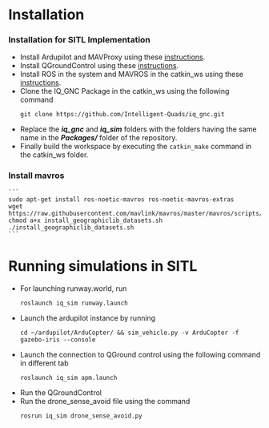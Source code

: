 # Installation
### Installation for SITL Implementation
* Install Ardupilot and MAVProxy using these [instructions](https://github.com/Intelligent-Quads/iq_tutorials/blob/master/docs/Installing_Ardupilot_20_04.md).
* Install QGroundControl using these [instructions](https://github.com/Intelligent-Quads/iq_tutorials/blob/master/docs/installing_qgc.md).
* Install ROS  in the system and MAVROS in the catkin_ws using these [instructions](https://github.com/Intelligent-Quads/iq_tutorials/blob/master/docs/installing_ros_20_04.md).
* Clone the IQ_GNC Package in the catkin_ws using the following command
  ```
  git clone https://github.com/Intelligent-Quads/iq_gnc.git
  ```
* Replace the ***iq_gnc*** and ***iq_sim*** folders with the folders having the same name in the ***Packages/*** folder of the repository.
* Finally build the workspace by executing the `catkin_make` command in the catkin_ws folder.

### Install mavros
    ```
    sudo apt-get install ros-noetic-mavros ros-noetic-mavros-extras
    wget https://raw.githubusercontent.com/mavlink/mavros/master/mavros/scripts/install_geographiclib_datasets.sh
    chmod a+x install_geographiclib_datasets.sh
    ./install_geographiclib_datasets.sh
    ```

# Running simulations in SITL
* For launching runway.world, run
  ```
  roslaunch iq_sim runway.launch
  ```
* Launch the ardupilot instance by running
  ```
  cd ~/ardupilot/ArduCopter/ && sim_vehicle.py -v ArduCopter -f gazebo-iris --console
  ```
* Launch the connection to QGround control using the following command in different tab
  ```
  roslaunch iq_sim apm.launch
  ```
* Run the QGroundControl
* Run the drone_sense_avoid file using the command
  ```
  rosrun iq_sim drone_sense_avoid.py
  ```
